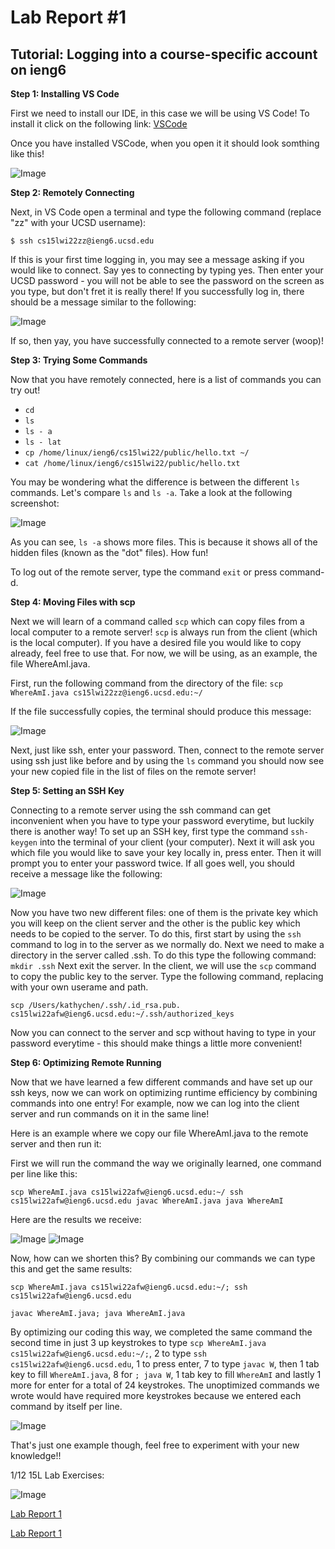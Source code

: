 # Lab Report #1
## Tutorial: Logging into a course-specific account on ieng6

**Step 1: Installing VS Code**

First we need to install our IDE, in this case we will be using VS Code! To install it click on the following link:
[VSCode](https://code.visualstudio.com/)

Once you have installed VSCode, when you open it it should look somthing like this!

![Image](vscodewelcome.png)

**Step 2: Remotely Connecting**

Next, in VS Code open a terminal and type the following command (replace "zz" with your UCSD username):

`$ ssh cs15lwi22zz@ieng6.ucsd.edu`

If this is your first time logging in, you may see a message asking if you would like to connect. Say yes to connecting by typing yes. Then enter your UCSD password - you will not be able to see the password on the screen as you type, but don't fret it is really there! If you successfully log in, there should be a message similar to the following:

![Image](remoteconnect.png)

If so, then yay, you have successfully connected to a remote server (woop)!

**Step 3: Trying Some Commands**

Now that you have remotely connected, here is a list of commands you can try out!

* `cd`
* `ls`
* `ls - a`
* `ls - lat`
* `cp /home/linux/ieng6/cs15lwi22/public/hello.txt ~/`
* `cat /home/linux/ieng6/cs15lwi22/public/hello.txt`

You may be wondering what the difference is between the different `ls` commands. Let's compare `ls` and `ls -a`. Take a look at the following screenshot:

![Image](lscommands.png)

As you can see, `ls -a` shows more files. This is because it shows all of the hidden files (known as the "dot" files). How fun!

To log out of the remote server, type the command `exit` or press command-d.

**Step 4: Moving Files with scp**

Next we will learn of a command called `scp` which can copy files from a local computer to a remote server! `scp` is always run from the client (which is the local computer). If you have a desired file you would like to copy already, feel free to use that. For now, we will be using, as an example, the file WhereAmI.java. 

First, run the following command from the directory of the file: 
`scp WhereAmI.java cs15lwi22zz@ieng6.ucsd.edu:~/`

If the file successfully copies, the terminal should produce this message:

![Image](scp.png)

Next, just like ssh, enter your password. Then, connect to the remote server using ssh just like before and by using the `ls` command you should now see your new copied file in the list of files on the remote server!

**Step 5: Setting an SSH Key**

Connecting to a remote server using the ssh command can get inconvenient when you have to type your password everytime, but luckily there is another way! To set up an SSH key, first type the command `ssh-keygen` into the terminal of your client (your computer). Next it will ask you which file you would like to save your key locally in, press enter. Then it will prompt you to enter your password twice. If all goes well, you should receive a message like the following:

![Image](sshkey.png)

Now you have two new different files: one of them is the private key which you will keep on the client server and the other is the public key which needs to be copied to the  server. To do this, first start by using the `ssh` command to log in to the server as we normally do. Next we need to make a directory in the server called .ssh. To do this type the following command:
`mkdir .ssh`
Next exit the server. In the client, we will use the `scp` command to copy the public key to the server. Type the following command, replacing with your own userame and path.

`scp /Users/kathychen/.ssh/.id_rsa.pub. cs15lwi22afw@ieng6.ucsd.edu:~/.ssh/authorized_keys`

Now you can connect to the server and scp without having to type in your password everytime - this should make things a little more convenient! 

**Step 6: Optimizing Remote Running**

Now that we have learned a few different commands and have set up our ssh keys, now we can work on optimizing runtime efficiency by combining commands into one entry! For example, now we can log into the client server and run commands on it in the same line! 

Here is an example where we copy our file WhereAmI.java to the remote server and then run it:

First we will run the command the way we originally learned, one command per line like this:

`scp WhereAmI.java cs15lwi22afw@ieng6.ucsd.edu:~/
ssh cs15lwi22afw@ieng6.ucsd.edu
javac WhereAmI.java
java WhereAmI`

Here are the results we receive:

![Image](ex1.png)
![Image](ex2.png)

Now, how can we shorten this? By combining our commands  we can type this and get the same results:

`scp WhereAmI.java cs15lwi22afw@ieng6.ucsd.edu:~/; ssh cs15lwi22afw@ieng6.ucsd.edu`

`javac WhereAmI.java; java WhereAmI.java`

By optimizing our coding this way, we completed the same command the second time in just 3 up keystrokes to type `scp WhereAmI.java cs15lwi22afw@ieng6.ucsd.edu:~/;`, 2 to type `ssh cs15lwi22afw@ieng6.ucsd.edu`, 1 to press enter, 7 to type `javac W`, then 1 tab key to fill `WhereAmI.java`, 8 for `; java W`, 1 tab key to fill `WhereAmI` and lastly 1 more for enter for a total of 24 keystrokes. The unoptimized commands we wrote would have required more keystrokes because we entered each command by itself per line.

![Image](ex3.png)

That's just one example though, feel free to experiment with your new knowledge!!






1/12 15L Lab Exercises:

![Image](labreportscreenshot.png)

[Lab Report 1](lab-report-1-week-2.html)

[Lab Report 1](https://kathyychenn.github.io/cse15l-lab-reports/lab-report-1-week-2.html)
